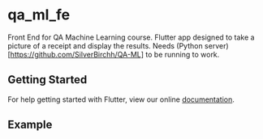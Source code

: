 # qa_ml_fe

Front End for QA Machine Learning course. Flutter app designed to take a picture of a receipt and display the results.
Needs (Python server)[https://github.com/SilverBirchh/QA-ML] to be running to work. 

## Getting Started

For help getting started with Flutter, view our online
[documentation](https://flutter.io/).

## Example
